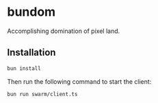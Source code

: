 # bundom

Accomplishing domination of pixel land.

## Installation

```bash
bun install
```

Then run the following command to start the client:

```bash
bun run swarm/client.ts
```
